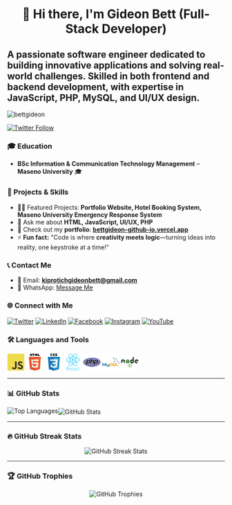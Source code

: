 <h1 align="center">👋 Hi there, I'm Gideon Bett (Full-Stack Developer)</h1>

<h2 align="left">
  A passionate software engineer dedicated to building innovative applications and solving real-world challenges.  
  Skilled in both frontend and backend development, with expertise in JavaScript, PHP, MySQL, and UI/UX design.
</h2>

<p align="left">
  <img src="https://komarev.com/ghpvc/?username=bettgideon&label=Profile%20views&color=0e75b6&style=flat" alt="bettgideon" />
</p>

<p align="left">
  <a href="https://twitter.com/gidcomtechs90" target="blank">
    <img src="https://img.shields.io/twitter/follow/gidcomtechs90?logo=twitter&style=for-the-badge" alt="Twitter Follow" />
  </a>
</p>

### 🎓 Education
- **BSc Information & Communication Technology Management** – **Maseno University** 🎓  

### 🚀 Projects & Skills
- 👨‍💻 Featured Projects: **Portfolio Website, Hotel Booking System, Maseno University Emergency Response System**
- 💬 Ask me about **HTML, JavaScript, UI/UX, PHP**
- 📄 Check out my **portfolio**: **[bettgideon-github-io.vercel.app](https://bettgideon-github-io.vercel.app/)**
- ⚡ **Fun fact:** "Code is where **creativity meets logic**—turning ideas into reality, one keystroke at a time!"

### 📞 Contact Me
- 📧 Email: **kiprotichgideonbett@gmail.com**
- 📱 WhatsApp: [Message Me](https://wa.me/254790729721?text=WhatsApp%20me)

### 🌐 Connect with Me
<p align="left">
  <a href="https://twitter.com/gidcomtechs90" target="blank"><img align="center" src="https://raw.githubusercontent.com/rahuldkjain/github-profile-readme-generator/master/src/images/icons/Social/twitter.svg" alt="Twitter" height="30" width="40" /></a>
  <a href="https://www.linkedin.com/in/kiprotich-gideon-bett-b63478242/" target="blank"><img align="center" src="https://raw.githubusercontent.com/rahuldkjain/github-profile-readme-generator/master/src/images/icons/Social/linked-in-alt.svg" alt="LinkedIn" height="30" width="40" /></a>
  <a href="https://www.facebook.com/gideon.bett.7967747" target="blank"><img align="center" src="https://raw.githubusercontent.com/rahuldkjain/github-profile-readme-generator/master/src/images/icons/Social/facebook.svg" alt="Facebook" height="30" width="40" /></a>
  <a href="https://www.instagram.com/gidcomtechnologies/" target="blank"><img align="center" src="https://raw.githubusercontent.com/rahuldkjain/github-profile-readme-generator/master/src/images/icons/Social/instagram.svg" alt="Instagram" height="30" width="40" /></a>
  <a href="https://www.youtube.com/@G-ManTV" target="blank"><img align="center" src="https://raw.githubusercontent.com/rahuldkjain/github-profile-readme-generator/master/src/images/icons/Social/youtube.svg" alt="YouTube" height="30" width="40" /></a>
</p>

### 🛠️ Languages and Tools
<p align="left">
  <img src="https://raw.githubusercontent.com/devicons/devicon/master/icons/javascript/javascript-original.svg" alt="JavaScript" width="40" height="40"/> 
  <img src="https://raw.githubusercontent.com/devicons/devicon/master/icons/html5/html5-original-wordmark.svg" alt="HTML" width="40" height="40"/> 
  <img src="https://raw.githubusercontent.com/devicons/devicon/master/icons/css3/css3-original-wordmark.svg" alt="CSS" width="40" height="40"/> 
  <img src="https://raw.githubusercontent.com/devicons/devicon/master/icons/react/react-original-wordmark.svg" alt="React" width="40" height="40"/> 
  <img src="https://raw.githubusercontent.com/devicons/devicon/master/icons/php/php-original.svg" alt="PHP" width="40" height="40"/> 
  <img src="https://raw.githubusercontent.com/devicons/devicon/master/icons/mysql/mysql-original-wordmark.svg" alt="MySQL" width="40" height="40"/> 
  <img src="https://raw.githubusercontent.com/devicons/devicon/master/icons/nodejs/nodejs-original-wordmark.svg" alt="Node.js" width="40" height="40"/> 
</p>

---

### 📊 GitHub Stats
<p>
  <img align="left" src="https://github-readme-stats.vercel.app/api/top-langs?username=bettgideon&show_icons=true&locale=en&layout=compact&theme=blueberry" alt="Top Languages" />
</p>

<p>
  <img align="center" src="https://github-readme-stats.vercel.app/api?username=bettgideon&show_icons=true&locale=en&theme=blueberry" alt="GitHub Stats" />
</p>

---

### 🔥 GitHub Streak Stats
<p align="center">
  <img src="https://github-readme-streak-stats.herokuapp.com?user=Bettgideon&theme=blueberry&date_format=j%20M%5B%20Y%5D" alt="GitHub Streak Stats"/>
</p>

---

### 🏆 GitHub Trophies
<p align="center">
  <img src="https://github-profile-trophy.vercel.app/?username=Bettgideon&theme=darkblue" alt="GitHub Trophies"/>
</p>
